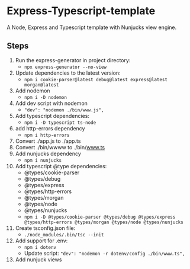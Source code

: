 # Express-Typescript-template
A Node, Express and Typescript template with Nunjucks view engine.

## Steps
1.	Run the express-generator in project directory:
	-	`npx express-generator --no-view`
1.	Update dependencies to the latest version:
	-	`npm i cookie-parser@latest debug@latest express@latest morgan@latest`
1.	Add nodemon
	-	`npm i -D nodemon`
1.	Add dev script with nodemon
	-	`"dev": "nodemon ./bin/www.js",`
1.	Add typescript dependencies:
	-	`npm i -D typescript ts-node`
1.	add http-errors dependency
	-	`npm i http-errors`
1.	Convert ./app.js to ./app.ts
1.	Convert ./bin/wwww to ./bin/www.ts
1.	Add nunjucks dependency
	-	`npm i nunjucks`
1.	Add typescript @type dependencies:
	-	@types/cookie-parser
	-	@types/debug
	-	@types/express
	-	@types/http-errors
	-	@types/morgan
	-	@types/node
	-	@types/nunjucks
	-	`npm i -D @types/cookie-parser @types/debug @types/express @types/http-errors @types/morgan @types/node @types/nunjucks`
1.	Create tsconfig.json file:
	-	`./node_modules/.bin/tsc --init`
1.	Add support for .env:
	-	`npm i dotenv`
	-	Update script: `"dev": "nodemon -r dotenv/config ./bin/www.ts",`
1.	Add nunjuck views